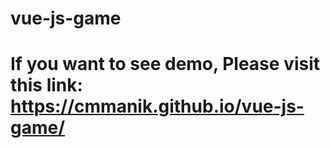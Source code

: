 # vue-js-game
# If you want to see demo, Please visit this link: https://cmmanik.github.io/vue-js-game/
